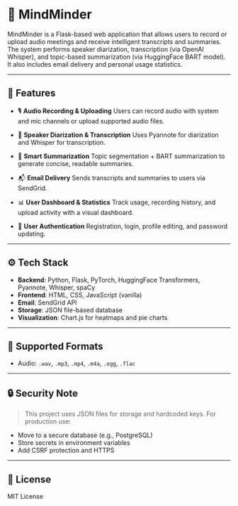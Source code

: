 # 🧠 MindMinder

MindMinder is a Flask-based web application that allows users to record or upload audio meetings and receive intelligent transcripts and summaries. The system performs speaker diarization, transcription (via OpenAI Whisper), and topic-based summarization (via HuggingFace BART model). It also includes email delivery and personal usage statistics.

---

## 🚀 Features

* 🎙️ **Audio Recording & Uploading**
  Users can record audio with system and mic channels or upload supported audio files.

* 🧠 **Speaker Diarization & Transcription**
  Uses Pyannote for diarization and Whisper for transcription.

* 🧾 **Smart Summarization**
  Topic segmentation + BART summarization to generate concise, readable summaries.

* 📬 **Email Delivery**
  Sends transcripts and summaries to users via SendGrid.

* 📊 **User Dashboard & Statistics**
  Track usage, recording history, and upload activity with a visual dashboard.

* 👤 **User Authentication**
  Registration, login, profile editing, and password updating.

---



## ⚙️ Tech Stack

* **Backend**: Python, Flask, PyTorch, HuggingFace Transformers, Pyannote, Whisper, spaCy
* **Frontend**: HTML, CSS, JavaScript (vanilla)
* **Email**: SendGrid API
* **Storage**: JSON file-based database
* **Visualization**: Chart.js for heatmaps and pie charts

---

## 🧪 Supported Formats

* Audio: `.wav`, `.mp3`, `.mp4`, `.m4a`, `.ogg`, `.flac`

---

## 🔒 Security Note

> This project uses JSON files for storage and hardcoded keys. For production use:

* Move to a secure database (e.g., PostgreSQL)
* Store secrets in environment variables
* Add CSRF protection and HTTPS

---

## 📄 License

MIT License

